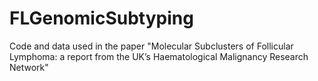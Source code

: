 # FLGenomicSubtyping
Code and data used in the paper "Molecular Subclusters of Follicular Lymphoma: a report from the UK’s Haematological Malignancy Research Network"

